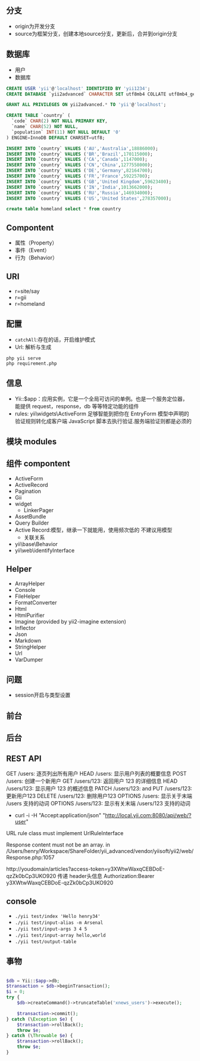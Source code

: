 ## 分支

* origin为开发分支
* source为框架分支，创建本地source分支，更新后，合并到origin分支

## 数据库

* 用户
* 数据库

```sql
CREATE USER 'yii'@'localhost' IDENTIFIED BY 'yii1234';
CREATE DATABASE `yii2advanced` CHARACTER SET utf8mb4 COLLATE utf8mb4_general_ci

GRANT ALL PRIVILEGES ON yii2advanced.* TO 'yii'@'localhost';

CREATE TABLE `country` (
  `code` CHAR(2) NOT NULL PRIMARY KEY,
  `name` CHAR(52) NOT NULL,
  `population` INT(11) NOT NULL DEFAULT '0'
) ENGINE=InnoDB DEFAULT CHARSET=utf8;

INSERT INTO `country` VALUES ('AU','Australia',18886000);
INSERT INTO `country` VALUES ('BR','Brazil',170115000);
INSERT INTO `country` VALUES ('CA','Canada',1147000);
INSERT INTO `country` VALUES ('CN','China',1277558000);
INSERT INTO `country` VALUES ('DE','Germany',82164700);
INSERT INTO `country` VALUES ('FR','France',59225700);
INSERT INTO `country` VALUES ('GB','United Kingdom',59623400);
INSERT INTO `country` VALUES ('IN','India',1013662000);
INSERT INTO `country` VALUES ('RU','Russia',146934000);
INSERT INTO `country` VALUES ('US','United States',278357000);

create table homeland select * from country
```

## Compontent

* 属性（Property）
* 事件（Event）
* 行为（Behavior）

## URI

* r=site/say
* r=gii
* r=homeland

## 配置

* `catchAll`:存在的话，开启维护模式
* Url: 解析与生成

```
php yii serve
php requirement.php
```

## 信息

* Yii::$app：应用实例，它是一个全局可访问的单例。也是一个服务定位器， 能提供 request，response，db 等等特定功能的组件
* rules: yii\widgets\ActiveForm 足够智能到把你在 EntryForm 模型中声明的验证规则转化成客户端 JavaScript 脚本去执行验证.服务端验证则都是必须的

## 模块 modules

## 组件 compontent

* ActiveForm
* ActiveRecord
* Pagination
* Gii
* widget
    - LinkerPager
* AssetBundle
* Query Builder
* Active Record:模型，继承一下就能用，使用频次低的 不建议用模型
  * 关联关系
* yii\base\Behavior
* yii\web\identifyInterface

## Helper

* ArrayHelper
* Console
* FileHelper
* FormatConverter
* Html
* HtmlPurifier
* Imagine (provided by yii2-imagine extension)
* Inflector
* Json
* Markdown
* StringHelper
* Url
* VarDumper

## 问题

* session开启与类型设置


## 前台

## 后台

## REST API

GET /users: 逐页列出所有用户
HEAD /users: 显示用户列表的概要信息
POST /users: 创建一个新用户
GET /users/123: 返回用户 123 的详细信息
HEAD /users/123: 显示用户 123 的概述信息
PATCH /users/123: and PUT /users/123: 更新用户123
DELETE /users/123: 删除用户123
OPTIONS /users: 显示关于末端 /users 支持的动词
OPTIONS /users/123: 显示有关末端 /users/123 支持的动词

* curl -i -H "Accept:application/json" "http://local.yii.com:8080/api/web/?user"

URL rule class must implement UrlRuleInterface

 Response content must not be an array. in /Users/henry/Workspace/ShareFolder/yii_advanced/vendor/yiisoft/yii2/web/Response.php:1057

http://youdomain/articles?access-token=y3XWtwWaxqCEBDoE-qzZk0bCp3UKO920
传递 header头信息
Authorization:Bearer y3XWtwWaxqCEBDoE-qzZk0bCp3UKO920

## console

* `./yii test/index 'Hello henry34'`
* `./yii test/input-alias -m Arsenal`
* `./yii test/input-args 3 4 5`
* `./yii test/input-array hello,world`
* `./yii test/output-table`


## 事物

```php

$db = Yii::$app->db;
$transaction = $db->beginTransaction();
$i = 0;
try {
    $db->createCommand()->truncateTable('xnews_users')->execute();

    $transaction->commit();
} catch (\Exception $e) {
    $transaction->rollBack();
    throw $e;
} catch (\Throwable $e) {
    $transaction->rollBack();
    throw $e;
}
```